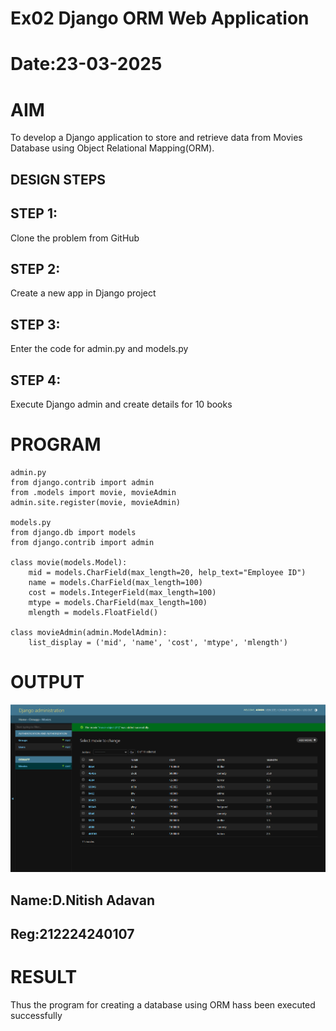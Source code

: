 # Ex02 Django ORM Web Application
# Date:23-03-2025
# AIM
To develop a Django application to store and retrieve data from Movies Database using Object Relational Mapping(ORM).

## DESIGN STEPS
## STEP 1:
Clone the problem from GitHub

## STEP 2:
Create a new app in Django project

## STEP 3:
Enter the code for admin.py and models.py

## STEP 4:
Execute Django admin and create details for 10 books

# PROGRAM
```
admin.py
from django.contrib import admin
from .models import movie, movieAdmin
admin.site.register(movie, movieAdmin)

models.py
from django.db import models
from django.contrib import admin

class movie(models.Model):
    mid = models.CharField(max_length=20, help_text="Employee ID")
    name = models.CharField(max_length=100)
    cost = models.IntegerField(max_length=100)
    mtype = models.CharField(max_length=100)
    mlength = models.FloatField()

class movieAdmin(admin.ModelAdmin):
    list_display = ('mid', 'name', 'cost', 'mtype', 'mlength')

```

# OUTPUT

![alt text](<ex02/Screenshot 2025-03-23 225527.png>)

## Name:D.Nitish Adavan
## Reg:212224240107

# RESULT
Thus the program for creating a database using ORM hass been executed successfully
